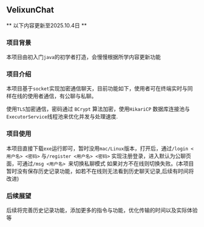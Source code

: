## VelixunChat

** 以下内容更新至2025.10.4日 **

### 项目背景  

本项目由初入门`java`的初学者打造，会慢慢根据所学内容更新功能

### 项目介绍  

本项目基于`socket`实现加密通信聊天，目前功能如下，使用者可在终端实时与同样在线的使用者通信，有公聊与私聊。  

使用`TLS`加密通信，密码通过 `BCrypt` 算法加密，使用`HikariCP` 数据库连接池与`ExecutorService`线程池来优化并发与处理速度.

### 项目使用  

本项目直接下载`exe`运行即可，暂时没用`mac/Linux`版本，打开后，通过`/login <用户名> <密码>` 与`/register <用户名> <密码>` 实现注册登录，进入默认为公聊页面，可通过`/msg <用户名> `来切换私聊模式
如果对方不在线则切换失败。(本项目暂时没有保存历史记录功能，如若不在线则无法看到历史聊天记录,后续有时间将改进)

### 后续展望 

后续将完善历史记录功能，添加更多的指令与功能，优化传输的时间以及实际体验等
